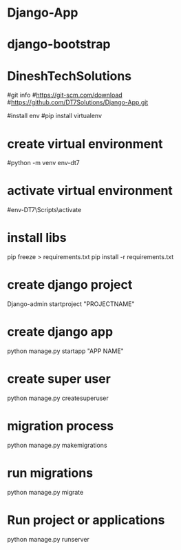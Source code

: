 # Django-App
# django-bootstrap
# DineshTechSolutions
#git info
#https://git-scm.com/download
#https://github.com/DT7Solutions/Django-App.git


#install env 
#pip install virtualenv
# create virtual environment
#python -m venv env-dt7

# activate virtual environment
#env-DT7\Scripts\activate

# install libs
pip freeze > requirements.txt 
pip install -r requirements.txt

# create django  project
Django-admin startproject "PROJECTNAME"

# create django app 
python manage.py startapp "APP NAME"

# create super user 
python manage.py createsuperuser
# migration process 
python manage.py makemigrations 

# run migrations 
python manage.py migrate 

# Run project or applications
python manage.py runserver

